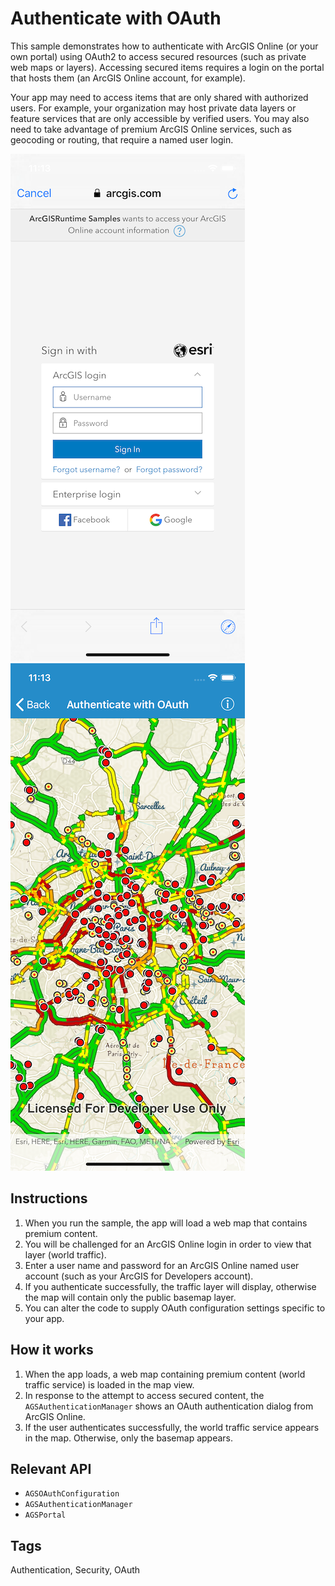 # Authenticate with OAuth

This sample demonstrates how to authenticate with ArcGIS Online (or your own portal) using OAuth2 to access secured resources (such as private web maps or layers). Accessing secured items requires a login on the portal that hosts them (an ArcGIS Online account, for example).

Your app may need to access items that are only shared with authorized users. For example, your organization may host private data layers or feature services that are only accessible by verified users. You may also need to take advantage of premium ArcGIS Online services, such as geocoding or routing, that require a named user login.

![Screenshot 1](image1.png) ![Screenshot 2](image2.png)

## Instructions

1. When you run the sample, the app will load a web map that contains premium content.
2. You will be challenged for an ArcGIS Online login in order to view that layer (world traffic).
3. Enter a user name and password for an ArcGIS Online named user account (such as your ArcGIS for Developers account).
4. If you authenticate successfully, the traffic layer will display, otherwise the map will contain only the public basemap layer.
5. You can alter the code to supply OAuth configuration settings specific to your app.

## How it works

1. When the app loads, a web map containing premium content (world traffic service) is loaded in the map view.
2. In response to the attempt to access secured content, the `AGSAuthenticationManager` shows an OAuth authentication dialog from ArcGIS Online.
3. If the user authenticates successfully, the world traffic service appears in the map. Otherwise, only the basemap appears.

## Relevant API

- `AGSOAuthConfiguration`
- `AGSAuthenticationManager`
- `AGSPortal`
 
## Tags

Authentication, Security, OAuth